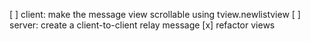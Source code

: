 [ ] client: make the message view scrollable using tview.newlistview
[ ] server: create a client-to-client relay message
[x] refactor views
